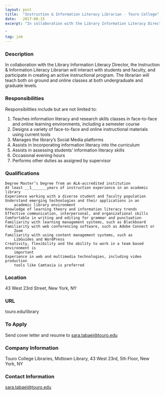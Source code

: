 ```yaml
---
layout: post
title:  "Instruction & Information Literacy Librarian - Touro College"
date:   2017-08-15
excerpt: "In collaboration with the Library Information Literacy Director, the Instruction & Information Literacy Librarian will interact with students and faculty, and participate in creating an active instructional program. The librarian will teach both on ground and online classes at both undergraduate and graduate levels. 

"
tag: job
---
```


### Description   

In collaboration with the Library Information Literacy Director, the Instruction & Information Literacy Librarian will interact with students and faculty, and participate in creating an active instructional program. The librarian will teach both on ground and online classes at both undergraduate and graduate levels. 




### Responsibilities   

Responsibilities include but are not limited to:

1.	Teaches information literacy and research skills classes in face-to-face and online learning environments, including a semester course 
2.	Designs a variety of face-to-face and online instructional materials using current tools
3.	Manages the library’s Social Media platforms
4.	Assists in incorporating information literacy into the curriculum
5.	Assists in assessing students’ information literacy skills
6.	Occasional evening hours
7.	Performs other duties as assigned by supervisor



### Qualifications   

 	Degree Master’s Degree from an ALA-accredited institution
 	At least __1_______years of instruction experience in an academic library 
 	Experience working with a diverse student and faculty population
 	Understand emerging technologies and their applications in an 
        academic library environment
 	Knowledge of learning theory and information literacy trends
 	Effective communication, interpersonal, and organizational skills
 	Comfortable in writing and editing for grammar and punctuation 
 	Familiarity with learning management systems, such as Blackboard
 	Familiarity with web conferencing software, such as Adobe Connect or 
        Zoom
 	Familiarity with using content management systems, such as  
        LibGuides and WordPress
 	Creativity, flexibility and the ability to work in a team based environment is 
        important
 	Experience in web and multimedia technologies, including video production 
        tools like Camtasia is preferred





### Location   

43 West 23rd Street, New York, NY


### URL   

touro.edu/library

### To Apply   

Send cover letter and resume to sara.tabaei@touro.edu


### Company Information   

Touro College Libraries, Midtown Library, 43 West 23rd, 5th Floor, New York, NY


### Contact Information   

sara.tabaei@touro.edu

